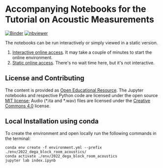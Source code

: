 # Accompanying Notebooks for the Tutorial on Acoustic Measurements
[![Binder](https://mybinder.org/badge_logo.svg)](https://mybinder.org/v2/gh/mberz/2022_dega_block_room_acoustics/HEAD?labpath=index.ipynb)
[![nbviewer](https://raw.githubusercontent.com/jupyter/design/master/logos/Badges/nbviewer_badge.svg)](https://nbviewer.org/github/mberz/2022_dega_block_room_acoustics/blob/main/index.ipynb)

The notebooks can be run interactively or simply viewed in a static version.

1. [Interactive online access](https://mybinder.org/v2/gh/mberz/2022_dega_block_room_acoustics/HEAD?labpath=index.ipynb). It may take a couple of minutes to start the online environment.
2. [Static online access](https://nbviewer.org/github/mberz/2022_dega_block_room_acoustics/blob/main/index.ipynb). There's no wait time here, but it's not interactive.



## License and Contributing

The content is provided as [Open Educational Resource](https://en.wikipedia.org/wiki/Open_educational_resources). The Jupyter notebooks and respective Python code are licensed under the open source [MIT license](https://opensource.org/licenses/MIT); Audio (*.ita and *.wav) files are licensed under the [Creative Commons 4.0](https://creativecommons.org/licenses/by/4.0/) license.


##  Local Installation using conda

To create the environment and open locally run the following commands in the terminal:

```
conda env create -f environment.yml --prefix ./env/2022_dega_block_room_acoustics/
conda activate ./env/2022_dega_block_room_acoustics
jupyter lab index.ipynb
```
